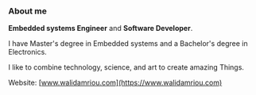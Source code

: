 ### About me

__Embedded systems Engineer__ and __Software Developer__. 

I have Master's degree in Embedded systems and a Bachelor's degree in Electronics. 

I like to combine technology, science, and art to create amazing Things.

Website: [www.walidamriou.com](https://www.walidamriou.com)



